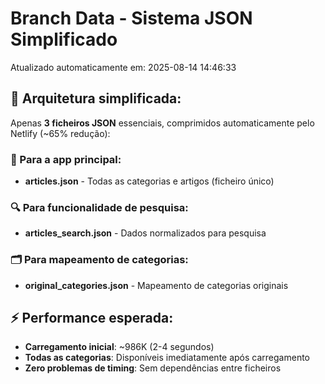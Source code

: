 # Branch Data - Sistema JSON Simplificado
Atualizado automaticamente em: 2025-08-14 14:46:33

## 🎯 Arquitetura simplificada:
Apenas **3 ficheiros JSON** essenciais, comprimidos automaticamente pelo Netlify (~65% redução):

### 📱 Para a app principal:
- **articles.json** - Todas as categorias e artigos (ficheiro único)

### 🔍 Para funcionalidade de pesquisa:
- **articles_search.json** - Dados normalizados para pesquisa

### 🗂️ Para mapeamento de categorias:
- **original_categories.json** - Mapeamento de categorias originais

## ⚡ Performance esperada:
- **Carregamento inicial**: ~986K (2-4 segundos)
- **Todas as categorias**: Disponíveis imediatamente após carregamento
- **Zero problemas de timing**: Sem dependências entre ficheiros
